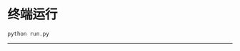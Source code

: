# 终端运行

```shell
python run.py
```
***********************************************************************************************************************************************************************************************************************************************************************************************************************************************************************************************************************************************************************************************************************************************************************************************************************************************************************************************************************************************************************************************************************************************************************************************************************************************************************